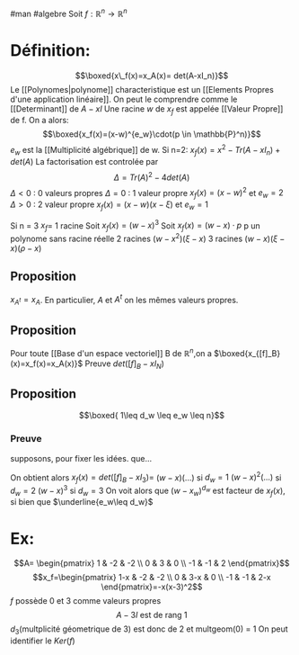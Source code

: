 #man #algebre
Soit $f:\mathbb{R}^n\to\mathbb{R}^n$
# Définition:
$$\boxed{x\_f(x)=x_A(x)= det(A-xI_n)}$$
Le [[Polynomes|polynome]] characteristique est un [[Elements Propres d'une application linéaire]].
On peut le comprendre comme le [[Determinant]] de $A-xI$
Une racine $w$ de $x_f$ est appelée [[Valeur Propre]] de f. On a alors:
$$\boxed{x_f(x)=(x-w)^{e_w}\cdot(p \in \mathbb{P}^n)}$$
$e_w$ est la [[Multiplicité algébrique]] de w.
Si n=2:
$x_f(x)= x^2-Tr(A-xI_n)+det(A)$
La factorisation est controlée par
$$\Delta = Tr(A)^2-4det(A)$$
$\Delta < 0$ : 0 valeurs propres 
$\Delta = 0$ : 1 valeur propre $x_f(x)=(x-w)^2$ et $e_w=2$
$\Delta > 0$ : 2 valeur propre $x_f(x)=(x-w)(x-\xi)$ et $e_w=1$

Si n = 3
$x_f$= 1 racine  Soit $x_f(x)= (w-x)^3$ Soit $x_f(x)= (w-x)\cdot p$ p un polynome sans racine réelle
2 racines $(w-x^2)(\xi-x)$
3 racines $(w-x)(\xi-x)(\rho-x)$
## Proposition
$x_{A^t}= x_A$. En particulier, $A$ et $A^t$ on les mêmes valeurs propres.

## Proposition
Pour toute [[Base d'un espace vectoriel]] B de $\mathbb{R}^n$,on a
$\boxed{x_{[f]_B}(x)=x_f(x)=x_A(x)}$
Preuve  $det ([f]_B-xI_N)$

## Proposition
$$\boxed{ 1\leq d_w \leq e_w \leq n}$$
### Preuve
supposons, pour fixer les idées. que...

On obtient alors  $x_f(x)= det([f]_B-xI_3)=$
$(w-x)(...)$ si $d_w = 1$
$(w-x)^2(...)$ si $d_w = 2$
$(w-x)^3$ si $d_w=3$
On voit alors que $(w-x_w)^{d_w}$ est facteur de $x_f(x)$, si bien que $\underline{e_w\leq d_w}$

# Ex:
$$A= \begin{pmatrix}
1 & -2 & -2 \\
0 & 3 & 0 \\
-1 & -1 & 2
\end{pmatrix}$$
$$x_f=\begin{pmatrix}
1-x & -2 & -2 \\
0 & 3-x & 0 \\
-1 & -1 & 2-x
\end{pmatrix}=-x(x-3)^2$$
$f$ possède 0 et 3 comme valeurs propres
$$A-3I \text{ est de rang 1}$$
$d_3$(multplicité géometrique de 3) est donc de 2 et multgeom(0) = 1
On peut identifier le $Ker(f)$

